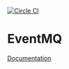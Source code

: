 [![Circle CI](https://circleci.com/gh/enderlabs/eventmq.svg?style=svg&circle-token=312da6ae260c2302baed268d2e052ce5e81cc71f)](https://circleci.com/gh/enderlabs/eventmq)

EventMQ
=======
[Documentation](https://enderlabs.github.io/eventmq/)
